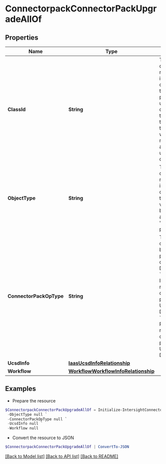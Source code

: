 # ConnectorpackConnectorPackUpgradeAllOf
## Properties

Name | Type | Description | Notes
------------ | ------------- | ------------- | -------------
**ClassId** | **String** | The fully-qualified name of the instantiated, concrete type. This property is used as a discriminator to identify the type of the payload when marshaling and unmarshaling data. | [default to "connectorpack.ConnectorPackUpgrade"]
**ObjectType** | **String** | The fully-qualified name of the instantiated, concrete type. The value should be the same as the &#39;ClassId&#39; property. | [default to "connectorpack.ConnectorPackUpgrade"]
**ConnectorPackOpType** | **String** | The type of operation to be performed on UCS Director. * &#x60;Install&#x60; - Installs the requisite connector packs on UCS Director. * &#x60;Push&#x60; - Pushes the requisite connector packs to UCS Director. | [optional] [default to "Install"]
**UcsdInfo** | [**IaasUcsdInfoRelationship**](IaasUcsdInfoRelationship.md) |  | [optional] 
**Workflow** | [**WorkflowWorkflowInfoRelationship**](WorkflowWorkflowInfoRelationship.md) |  | [optional] 

## Examples

- Prepare the resource
```powershell
$ConnectorpackConnectorPackUpgradeAllOf = Initialize-IntersightConnectorpackConnectorPackUpgradeAllOf  -ClassId null `
 -ObjectType null `
 -ConnectorPackOpType null `
 -UcsdInfo null `
 -Workflow null
```

- Convert the resource to JSON
```powershell
$ConnectorpackConnectorPackUpgradeAllOf | ConvertTo-JSON
```

[[Back to Model list]](../README.md#documentation-for-models) [[Back to API list]](../README.md#documentation-for-api-endpoints) [[Back to README]](../README.md)


